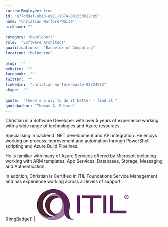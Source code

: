 ```yaml
---
currentEmployee: true
id: "a77dd9ef-ebe3-e911-9674-00155d012c95"
name: "Christian Morford-Waite"
nickname: ""

category: "Developers"
role:  "Software Architect"
qualifications:  "Bachelor of Computing"
location: "Melbourne"

blog:  ""
website:  ""
facebook:  ""
twitter:  ""
linkedin:  "christian-morford-waite-92724983"
skype:  ""

quote:  "There's a way to do it better - find it."
quoteAuthor: "Thomas A. Edison"
---
```


Christian is a Software Developer with over 5 years of experience working with a wide range of technologies and Azure resources.  

Specialising in backend .NET development and API integration. He enjoys working on process improvement and automation through PowerShell scripting and Azure Build Pipelines.  

He is familiar with many of Azure Services offered by Microsoft including working with ARM templates, App Services, Databases, Storage, Messaging and Authentication.  

In addition, Christian is Certified in ITIL Foundations Service Management and has experience working across all levels of support.  

[[imgBadge]]
| ![ITIL.png](../badges/ITIL.png) 
  
